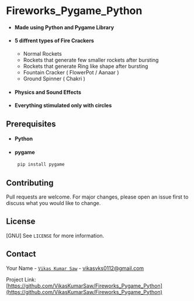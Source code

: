 # Fireworks_Pygame_Python
 - #### Made using Python and Pygame Library
 - #### 5 diffrent types of Fire Crackers
   - Normal Rockets
   - Rockets that generate few smaller rockets after bursting
   - Rockets that generate Ring like shape after bursting
   - Fountain Cracker ( FlowerPot / Aanaar )
   - Ground Spinner ( Chakri )
  - #### Physics and Sound Effects 
  - #### Everything stimulated only with circles
 
## Prerequisites
 - #### Python
 - #### pygame
    ```sh
     pip install pygame
    ```
## Contributing
Pull requests are welcome. For major changes, please open an issue first to discuss what you would like to change.

## License
[GNU] See `LICENSE` for more information.

## Contact

Your Name - [``Vikas Kumar Saw``](https://instagram.com/vikas.kumar.saw) - vikasvks0112@gmail.com

Project Link: [https://github.com/VikasKumarSaw/Fireworks_Pygame_Python](https://github.com/VikasKumarSaw/Fireworks_Pygame_Python)
